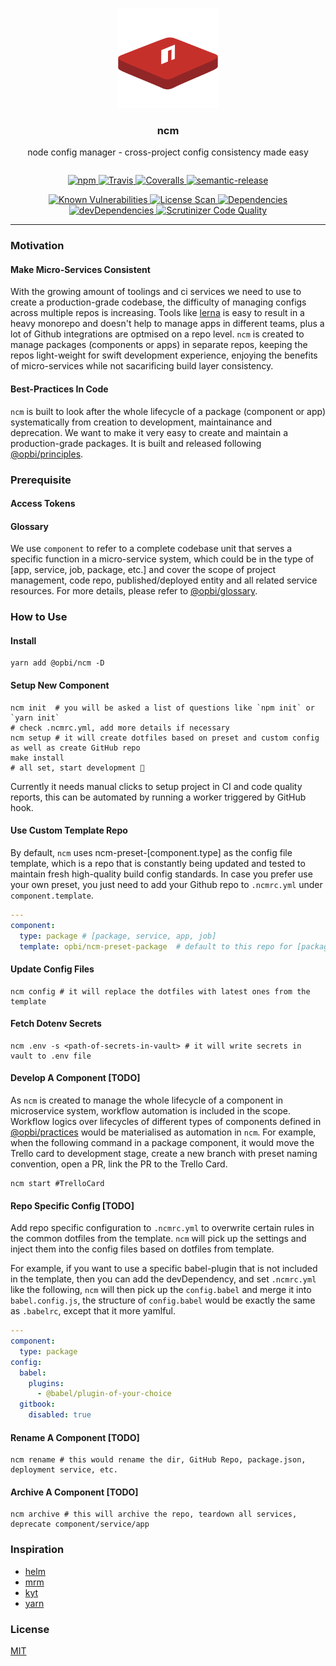 <p align="center">
  <img alt="ncm" src="https://raw.githubusercontent.com/opbi/logo/master/ncm/ncm.svg?sanitize=true" width="160">
</p>

<h3 align="center">ncm</h3>
<p align="center" style="margin-bottom: 2em;">node config manager - cross-project config consistency made easy</p>

<p align="center">
  <a href="https://www.npmjs.com/package/@opbi/ncm">
    <img alt="npm" src="https://img.shields.io/npm/v/@opbi/ncm.svg">
  </a>
  <a href="https://circleci.com/gh/opbi/workflows/ncm">
    <img alt="Travis" src="https://img.shields.io/circleci/project/github/opbi/ncm/master.svg">
  </a>
  <a href="https://coveralls.io/github/opbi/ncm?branch=master">
    <img alt="Coveralls" src="https://img.shields.io/coveralls/github/opbi/ncm/master.svg">
  </a>
  <a href="https://github.com/semantic-release/semantic-release">
    <img alt="semantic-release" src="https://img.shields.io/badge/%20%20%F0%9F%93%A6%F0%9F%9A%80-semantic--release-e10079.svg">
  </a>
</p>

<p align="center">
  <a href="https://snyk.io/test/github/opbi/ncm">
    <img alt="Known Vulnerabilities" src="https://snyk.io/test/github/opbi/ncm/badge.svg">
  </a>
  <a href="https://app.fossa.io/projects/git%2Bgithub.com%2Fopbi%2Fncm?ref=badge_shield">
    <img alt="License Scan" src="https://app.fossa.io/api/projects/git%2Bgithub.com%2Fopbi%2Fncm.svg?type=shield"/>
  </a>
  <a href="https://david-dm.org/opbi/ncm">
    <img alt="Dependencies" src="https://img.shields.io/david/opbi/ncm.svg">
  </a>
  <a href="https://david-dm.org/opbi/ncm?type=dev">
    <img alt="devDependencies" src="https://img.shields.io/david/dev/opbi/ncm.svg">
  </a>
  <a href="https://scrutinizer-ci.com/g/opbi/ncm/?branch=master">
    <img alt="Scrutinizer Code Quality" src="https://img.shields.io/scrutinizer/g/opbi/ncm.svg">
  </a>
</p>

---

### Motivation

#### Make Micro-Services Consistent

With the growing amount of toolings and ci services we need to use to create a production-grade codebase, the difficulty of managing configs across multiple repos is increasing. Tools like [lerna](https://github.com/lerna/lerna) is easy to result in a heavy monorepo and doesn't help to manage apps in different teams, plus a lot of Github integrations are optmised on a repo level. `ncm` is created to manage packages (components or apps) in separate repos, keeping the repos light-weight for swift development experience, enjoying the benefits of micro-services while not sacarificing build layer consistency.

#### Best-Practices In Code

`ncm` is built to look after the whole lifecycle of a package (component or app) systematically from creation to development, maintainance and deprecation. We want to make it very easy to create and maintain a production-grade packages. It is built and released following [@opbi/principles](https://github.com/opbi/opbi#principles).


### Prerequisite

#### Access Tokens

#### Glossary

We use `component` to refer to a complete codebase unit that serves a specific function in a micro-service system, which could be in the type of [app, service, job, package, etc.] and cover the scope of project management, code repo, published/deployed entity and all related service resources. For more details, please refer to [@opbi/glossary](https://github.com/opbi/opbi#glossary).

### How to Use

#### Install
```shell
yarn add @opbi/ncm -D
```

#### Setup New Component

```shell
ncm init  # you will be asked a list of questions like `npm init` or `yarn init`
# check .ncmrc.yml, add more details if necessary
ncm setup # it will create dotfiles based on preset and custom config as well as create GitHub repo
make install
# all set, start development 🎉
```
Currently it needs manual clicks to setup project in CI and code quality reports, this can be automated by running a worker triggered by GitHub hook.

#### Use Custom Template Repo
By default, `ncm` uses ncm-preset-[component.type] as the config file template, which is a repo that is constantly being updated and tested to maintain fresh high-quality build config standards. In case you prefer use your own preset, you just need to add your Github repo to `.ncmrc.yml` under `component.template`.

```yml
---
component:
  type: package # [package, service, app, job]
  template: opbi/ncm-preset-package  # default to this repo for [package]
```

#### Update Config Files
```shell
ncm config # it will replace the dotfiles with latest ones from the template
```

#### Fetch Dotenv Secrets
```shell
ncm .env -s <path-of-secrets-in-vault> # it will write secrets in vault to .env file
```

#### Develop A Component [TODO]
As `ncm` is created to manage the whole lifecycle of a component in microservice system, workflow automation is included in the scope. Workflow logics over lifecycles of different types of components defined in [@opbi/practices](https://github.com/opbi/opbi#practices) would be materialised as automation in `ncm`. For example, when the following command in a package component, it would move the Trello card to development stage, create a new branch with preset naming convention, open a PR, link the PR to the Trello Card.

```shell
ncm start #TrelloCard
```

#### Repo Specific Config [TODO]
Add repo specific configuration to `.ncmrc.yml` to overwrite certain rules in the common dotfiles from the template. `ncm` will pick up the settings and inject them into the config files based on dotfiles from template.

For example, if you want to use a specific babel-plugin that is not included in the template, then you can add the devDependency, and set `.ncmrc.yml` like the following, `ncm` will then pick up the `config.babel` and merge it into `babel.config.js`, the structure of `config.babel` would be exactly the same as `.babelrc`, except that it more yamlful.

```yml
---
component:
  type: package
config:
  babel:
    plugins:
      - @babel/plugin-of-your-choice
  gitbook:
    disabled: true
```

#### Rename A Component [TODO]
```
ncm rename # this would rename the dir, GitHub Repo, package.json, deployment service, etc.
```

#### Archive A Component [TODO]
```shell
ncm archive # this will archive the repo, teardown all services, deprecate component/service/app
```

### Inspiration
* [helm](https://github.com/helm/helm)
* [mrm](https://github.com/sapegin/mrm)
* [kyt](https://github.com/NYTimes/kyt/)
* [yarn](https://github.com/yarnpkg/yarn)

### License 
[MIT](License)
